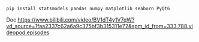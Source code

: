 ```shell
pip install statsmodels pandas numpy matplotlib seaborn PyQt6
```

Doc
https://www.bilibili.com/video/BV1dT4y1V7qW?vd_source=1faa2337c62a6a9c375bf3b315311e72&spm_id_from=333.788.videopod.episodes

